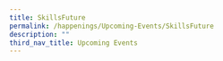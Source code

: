 ```yaml
---
title: SkillsFuture
permalink: /happenings/Upcoming-Events/SkillsFuture
description: ""
third_nav_title: Upcoming Events
---
```

